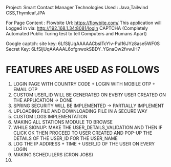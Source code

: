Project: Smart Contact Manager
Technologies Used : Java,Tailwind CSS,Thymleaf,JPA

For Page Content : Flowbite Url: https://flowbite.com/
This application will Logged in via: http://192.168.1.34:8081/login
CAPTCHA (Completely Automated Public Turing test to tell Computers and Humans Apart)

Google captch: site key: 6LfSIjUqAAAAACbsITcYIv-Pul16JYz8ase5WF0S
Secret Key: 6LfSIjUqAAAAAL6ofgnwokSBDY_YGnaOw2fvwJH7


# FEATURES ARE USED AS FOLLOWS
1. LOGIN PAGE WITH COUNTRY CODE + LOGIN WITH MOBILE OTP + EMAIL OTP
2. CUSTOM USER_ID WILL BE GENERATED ON EVERY USER CREATED ON THE APPLICATION -> DONE
3. SPRING SECURITY WILL BE IMPLEMENTED -> PARTIALLY IMPLEMENT
4. UPLOADING FILE AND DOWNLOADING FILE IN A SECURE WAY
5. CUSTOM LOGS IMPLEMENTATION
6. MAKING ALL STATIONS MODULE TO BROWSE 
7. WHILE SIGNUP: MAKE THE USER_DETAILS_VALIDATION AND THEN IF CLICK OK THEN PROCEED TO USER CREATED AND POP-UP THE DETAILS 
   OF THE USER_ID FOR THE USER_NAME
8. LOG THE IP ADDRESS + TIME + USER_ID OF THE USER ON EVERY LOGIN 
9. MAKING SCHEDULERS (CRON JOBS)
10. 
